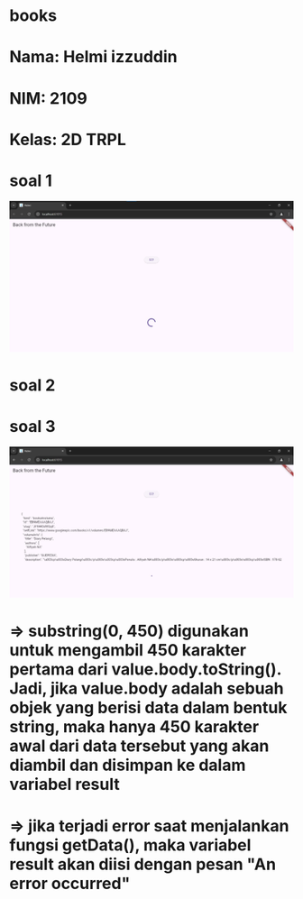 # books

# Nama: Helmi izzuddin
# NIM: 2109
# Kelas: 2D TRPL

# soal 1
![screenshot](assets/images/hasil1a.jpg)
# soal 2
# soal 3
![screenshot](assets/images/hasil1b.jpg)
# => substring(0, 450) digunakan untuk mengambil 450 karakter pertama dari value.body.toString(). Jadi, jika value.body adalah sebuah objek yang berisi data dalam bentuk string, maka hanya 450 karakter awal dari data tersebut yang akan diambil dan disimpan ke dalam variabel result
# => jika terjadi error saat menjalankan fungsi getData(), maka variabel result akan diisi dengan pesan "An error occurred"
